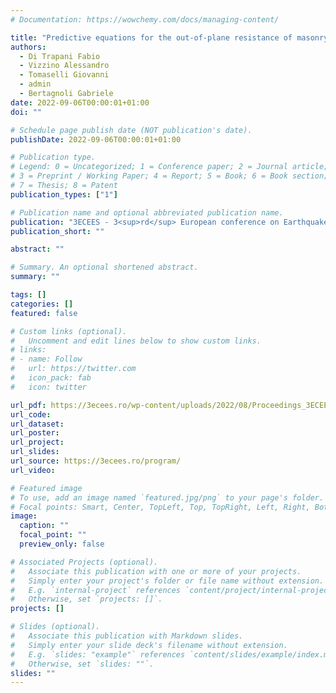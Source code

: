 ```yaml
---
# Documentation: https://wowchemy.com/docs/managing-content/

title: "Predictive equations for the out‐of-plane resistance of masonry infills in RC frames by a data‐driven approach"
authors:
  - Di Trapani Fabio
  - Vizzino Alessandro
  - Tomaselli Giovanni 
  - admin
  - Bertagnoli Gabriele
date: 2022-09-06T00:00:01+01:00
doi: ""

# Schedule page publish date (NOT publication's date).
publishDate: 2022-09-06T00:00:01+01:00

# Publication type.
# Legend: 0 = Uncategorized; 1 = Conference paper; 2 = Journal article;
# 3 = Preprint / Working Paper; 4 = Report; 5 = Book; 6 = Book section;
# 7 = Thesis; 8 = Patent
publication_types: ["1"]

# Publication name and optional abbreviated publication name.
publication: "3ECEES - 3<sup>rd</sup> European conference on Earthquake Engineering and Seismology, 4<sup>th</sup>-9<sup>th</sup> September 2022 | Bucharest (Romania)"
publication_short: ""

abstract: ""

# Summary. An optional shortened abstract.
summary: ""

tags: []
categories: []
featured: false

# Custom links (optional).
#   Uncomment and edit lines below to show custom links.
# links:
# - name: Follow
#   url: https://twitter.com
#   icon_pack: fab
#   icon: twitter

url_pdf: https://3ecees.ro/wp-content/uploads/2022/08/Proceedings_3ECEES_2022.pdf
url_code:
url_dataset:
url_poster:
url_project:
url_slides:
url_source: https://3ecees.ro/program/
url_video:

# Featured image
# To use, add an image named `featured.jpg/png` to your page's folder. 
# Focal points: Smart, Center, TopLeft, Top, TopRight, Left, Right, BottomLeft, Bottom, BottomRight.
image:
  caption: ""
  focal_point: ""
  preview_only: false

# Associated Projects (optional).
#   Associate this publication with one or more of your projects.
#   Simply enter your project's folder or file name without extension.
#   E.g. `internal-project` references `content/project/internal-project/index.md`.
#   Otherwise, set `projects: []`.
projects: []

# Slides (optional).
#   Associate this publication with Markdown slides.
#   Simply enter your slide deck's filename without extension.
#   E.g. `slides: "example"` references `content/slides/example/index.md`.
#   Otherwise, set `slides: ""`.
slides: ""
---
```

